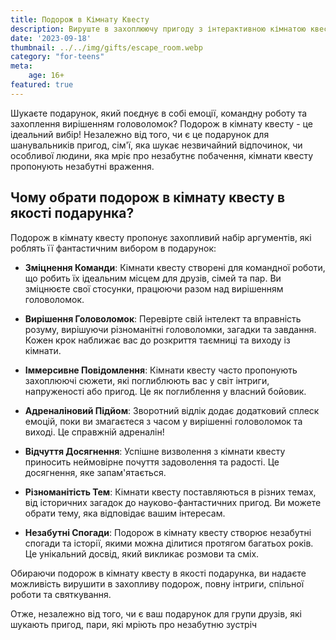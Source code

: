 ```yaml
---
title: Подорож в Кімнату Квесту
description: Вируште в захоплюючу пригоду з інтерактивною кімнатою квесту.
date: '2023-09-18'
thumbnail: ../../img/gifts/escape_room.webp
category: "for-teens"
meta:
    age: 16+
featured: true
---
```

Шукаєте подарунок, який поєднує в собі емоції, командну роботу та захоплення вирішенням головоломок? Подорож в кімнату квесту - це ідеальний вибір! Незалежно від того, чи є це подарунок для шанувальників пригод, сім'ї, яка шукає незвичайний відпочинок, чи особливої людини, яка мріє про незабутнє побачення, кімнати квесту пропонують незабутні враження.

## Чому обрати подорож в кімнату квесту в якості подарунка?

Подорож в кімнату квесту пропонує захопливий набір аргументів, які роблять її фантастичним вибором в подарунок:

- **Зміцнення Команди**: Кімнати квесту створені для командної роботи, що робить їх ідеальним місцем для друзів, сімей та пар. Ви зміцнюєте свої стосунки, працюючи разом над вирішенням головоломок.

- **Вирішення Головоломок**: Перевірте свій інтелект та вправність розуму, вирішуючи різноманітні головоломки, загадки та завдання. Кожен крок наближає вас до розкриття таємниці та виходу із кімнати.

- **Іммерсивне Повідомлення**: Кімнати квесту часто пропонують захоплюючі сюжети, які поглиблюють вас у світ інтриги, напруженості або пригод. Це як поглиблення у власний бойовик.

- **Адреналіновий Підйом**: Зворотний відлік додає додатковий сплеск емоцій, поки ви змагаєтеся з часом у вирішенні головоломок та виході. Це справжній адреналін!

- **Відчуття Досягнення**: Успішне визволення з кімнати квесту приносить неймовірне почуття задоволення та радості. Це досягнення, яке запам'ятається.

- **Різноманітість Тем**: Кімнати квесту поставляються в різних темах, від історичних загадок до науково-фантастичних пригод. Ви можете обрати тему, яка відповідає вашим інтересам.

- **Незабутні Спогади**: Подорож в кімнату квесту створює незабутні спогади та історії, якими можна ділитися протягом багатьох років. Це унікальний досвід, який викликає розмови та сміх.

Обираючи подорож в кімнату квесту в якості подарунка, ви надаєте можливість вирушити в захопливу подорож, повну інтриги, спільної роботи та святкування.

Отже, незалежно від того, чи є ваш подарунок для групи друзів, які шукають пригод, пари, які мріють про незабутню зустріч
